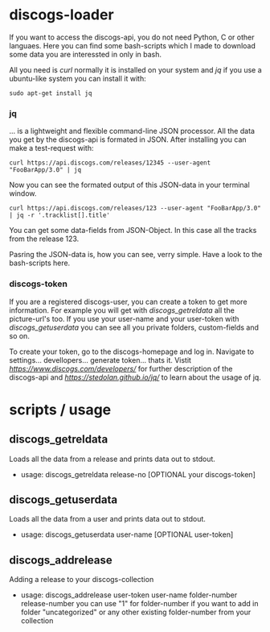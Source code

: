 # discogs-loader
If you want to access the discogs-api, you do not need Python, C or other languaes. Here you can find some bash-scripts which I made to download some data you are interessted in only in bash.

All you need is *curl* normally it is installed on your system and *jq* if you use a ubuntu-like system you can install it with:
```
sudo apt-get install jq
```

### jq
... is a lightweight and flexible command-line JSON processor. All the data you get by the discogs-api is formated in JSON. 
After installing you can make a test-request with:
```
curl https://api.discogs.com/releases/12345 --user-agent "FooBarApp/3.0" | jq
```
Now you can see the formated output of this JSON-data in your terminal window.
```
curl https://api.discogs.com/releases/123 --user-agent "FooBarApp/3.0" | jq -r '.tracklist[].title'
```
You can get some data-fields from JSON-Object. In this case all the tracks from the release 123.

Pasring the JSON-data is, how you can see, verry simple. Have a look to the bash-scripts here.

### discogs-token
If you are a registered discogs-user, you can create a token to get more information. For example you will get with *discogs_getreldata* all the picture-url's too. If you use your user-name and your user-token with *discogs_getuserdata* you can see all you private folders, custom-fields and so on.

To create your token, go to the discogs-homepage and log in. Navigate to settings... devellopers... generate token... thats it. Vistit *https://www.discogs.com/developers/* for further description of the discogs-api and *https://stedolan.github.io/jq/* to learn about the usage of jq.


# scripts / usage
## discogs_getreldata
Loads all the data from a release and prints data out to stdout.
- usage: discogs_getreldata release-no [OPTIONAL your discogs-token]

## discogs_getuserdata
Loads all the data from a user and prints data out to stdout.
- usage: discogs_getuserdata user-name [OPTIONAL user-token]

## discogs_addrelease
Adding a release to your discogs-collection
- usage: discogs_addrelease user-token user-name folder-number release-number
you can use "1" for folder-number if you want to add in folder "uncategorized" or any other existing folder-number from your collection
